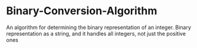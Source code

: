 # Binary-Conversion-Algorithm
An algorithm for determining the binary representation of an integer.
Binary representation as a string, and it handles all integers, not just the positive ones
